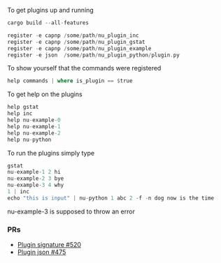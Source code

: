 
To get plugins up and running

```rust
cargo build --all-features

register -e capnp /some/path/nu_plugin_inc
register -e capnp /some/path/nu_plugin_gstat
register -e capnp /some/path/nu_plugin_example
register -e json  /some/path/nu_plugin_python/plugin.py
```

To show yourself that the commands were registered   

```rust
help commands | where is_plugin == $true
```

To get help on the plugins

```rust
help gstat
help inc
help nu-example-0
help nu-example-1
help nu-example-2
help nu-python
```

To run the plugins simply type

```rust
gstat
nu-example-1 2 hi
nu-example-2 3 bye
nu-example-3 4 why
1 | inc
echo "this is input" | nu-python 1 abc 2 -f -n dog now is the time
```

nu-example-3 is supposed to throw an error

### PRs

* [Plugin signature #520](https://github.com/nushell/engine-q/pull/520)
* [Plugin json #475](https://github.com/nushell/engine-q/pull/475)
